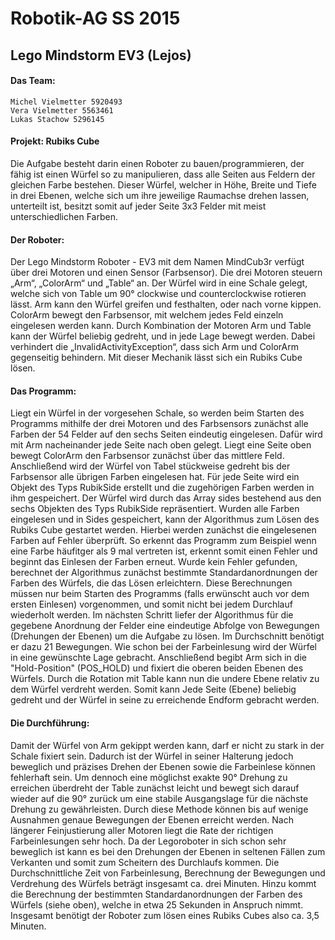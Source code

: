 Robotik-AG SS 2015
===
Lego Mindstorm EV3 (Lejos)
---

#### Das Team:
	Michel Vielmetter 5920493
	Vera Vielmetter 5563461
	Lukas Stachow 5296145

#### Projekt: Rubiks Cube
Die Aufgabe besteht darin einen Roboter zu bauen/programmieren, der fähig ist einen Würfel so zu manipulieren, dass alle Seiten aus Feldern der gleichen Farbe bestehen. Dieser Würfel, welcher in Höhe, Breite und Tiefe in drei Ebenen, welche sich um ihre jeweilige Raumachse drehen lassen, unterteilt ist, besitzt somit auf jeder Seite 3x3 Felder mit meist unterschiedlichen Farben.

#### Der Roboter:
Der Lego Mindstorm Roboter - EV3 mit dem Namen MindCub3r verfügt über drei Motoren und einen Sensor (Farbsensor). Die drei Motoren steuern „Arm“, „ColorArm“ und „Table“ an. Der Würfel wird in eine Schale gelegt, welche sich von 	Table um 90° clockwise und counterclockwise rotieren lässt. Arm kann den Würfel greifen und festhalten, oder nach 	vorne kippen. ColorArm bewegt den Farbsensor, mit welchem jedes Feld einzeln eingelesen werden kann. Durch Kombination der Motoren Arm und Table kann der 	Würfel beliebig gedreht, und in jede Lage bewegt werden. Dabei verhindert die 	„InvalidActivityException“, dass sich Arm und ColorArm gegenseitig behindern. Mit dieser Mechanik lässt sich ein Rubiks Cube lösen.

#### Das Programm:
Liegt ein Würfel in der vorgesehen Schale, so werden beim Starten des Programms mithilfe der drei Motoren und des Farbsensors zunächst alle Farben der 54 Felder auf den sechs Seiten eindeutig eingelesen. Dafür wird mit Arm nacheinander jede Seite nach oben gelegt. Liegt eine Seite oben bewegt ColorArm den Farbsensor zunächst über das mittlere Feld. Anschließend wird der Würfel von Tabel stückweise gedreht bis der Farbsensor alle übrigen Farben eingelesen hat. Für jede Seite wird ein Objekt des Typs RubikSide erstellt und die zugehörigen Farben werden in ihm gespeichert. Der Würfel wird durch das Array sides bestehend aus den sechs Objekten des Typs RubikSide repräsentiert.
Wurden alle Farben eingelesen und in Sides gespeichert, kann der Algorithmus zum Lösen des Rubiks Cube gestartet werden. Hierbei werden zunächst die eingelesenen Farben auf Fehler überprüft. So erkennt das Programm zum Beispiel wenn eine Farbe häufitger als 9 mal vertreten ist, erkennt somit einen Fehler und beginnt das Einlesen der Farben erneut. Wurde kein Fehler gefunden, berechnet der Algorithmus zunächst bestimmte Standardanordnungen der Farben des Würfels, die das Lösen erleichtern. Diese Berechnungen müssen nur beim Starten des Programms (falls erwünscht auch vor dem ersten Einlesen) vorgenommen, und somit nicht bei jedem Durchlauf wiederholt werden.
Im nächsten Schritt liefer der Algorithmus für die gegebene Anordnung der Felder eine eindeutige Abfolge von Bewegungen (Drehungen der Ebenen) um die Aufgabe zu lösen. Im Durchschnitt benötigt er dazu 21 Bewegungen. Wie schon bei der Farbeinlesung wird der Würfel in eine gewünschte Lage gebracht. Anschließend begibt Arm sich in die "Hold-Position" (POS_HOLD) und fixiert die oberen beiden Ebenen des Würfels. Durch die Rotation mit Table kann nun die undere Ebene relativ zu dem Würfel verdreht werden. Somit kann Jede Seite (Ebene) beliebig gedreht und der Würfel in seine zu erreichende Endform gebracht werden.

#### Die Durchführung:
Damit der Würfel von Arm gekippt werden kann, darf er nicht zu stark in der Schale fixiert sein. Dadurch ist der Würfel in seiner Halterung jedoch beweglich und präzises Drehen der Ebenen sowie die Farbeinlese können fehlerhaft sein. Um dennoch eine möglichst exakte 90° Drehung zu erreichen überdreht der Table zunächst leicht und bewegt sich darauf wieder auf die 90° zurück um eine stabile Ausgangslage für die nächste Drehung zu gewährleisten. Durch diese Methode können bis auf wenige Ausnahmen genaue Bewegungen der Ebenen erreicht werden. Nach längerer Feinjustierung aller Motoren liegt die Rate der richtigen Farbeinlesungen sehr hoch. Da der Legoroboter in sich schon sehr beweglich ist kann es bei den Drehungen der Ebenen in seltenen Fällen zum Verkanten und somit zum Scheitern des Durchlaufs kommen. Die Durchschnittliche Zeit von Farbeinlesung, Berechnung der Bewegungen und Verdrehung des Würfels beträgt insgesamt ca. drei Minuten. Hinzu kommt die Berechnung der bestimmten Standardanordnungen der Farben des Würfels (siehe oben), welche in etwa 25 Sekunden in Anspruch nimmt. Insgesamt benötigt der Roboter zum lösen eines Rubiks Cubes also ca. 3,5 Minuten.
